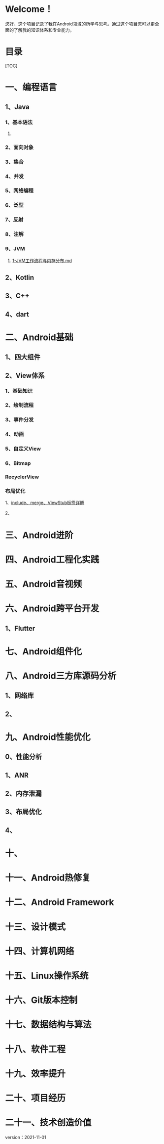 # Welcome！

您好，这个项目记录了我在Android领域的所学与思考。通过这个项目您可以更全面的了解我的知识体系和专业能力。

# 目录

[TOC]


# 一、编程语言

## 1、Java

### 1、基本语法

1. 

### 2、面向对象

### 3、集合

### 4、并发

### 5、网络编程

### 6、泛型

### 7、反射

### 8、注解

### 9、JVM

1. [1-JVM工作流程与内存分布.md](https://gitee.com/android_lizw/android-notes/blob/master/1-Android/0-Java/1-JVM/1-JVM%E5%B7%A5%E4%BD%9C%E6%B5%81%E7%A8%8B%E4%B8%8E%E5%86%85%E5%AD%98%E5%88%86%E5%B8%83.md)

## 2、Kotlin



## 3、C++



## 4、dart



# 二、Android基础

## 1、四大组件



## 2、View体系

### 1、基础知识

### 2、绘制流程

### 3、事件分发

### 4、动画

### 5、自定义View

### 6、Bitmap

### RecyclerView

### 布局优化

1、[include、merge、ViewStub标签详解]()

2、



# 三、Android进阶



# 四、Android工程化实践



# 五、Android音视频



# 六、Android跨平台开发

## 1、Flutter



# 七、Android组件化



# 八、Android三方库源码分析

## 1、网络库



## 2、



# 九、Android性能优化

## 0、性能分析

## 1、ANR



## 2、内存泄漏

## 3、布局优化



## 4、



# 十、

# 十一、Android热修复



# 十二、Android Framework



# 十三、设计模式



# 十四、计算机网络



# 十五、Linux操作系统



# 十六、Git版本控制



# 十七、数据结构与算法



# 十八、软件工程



# 十九、效率提升



# 二十、项目经历



# 二十一、技术创造价值





version：2021-11-01
